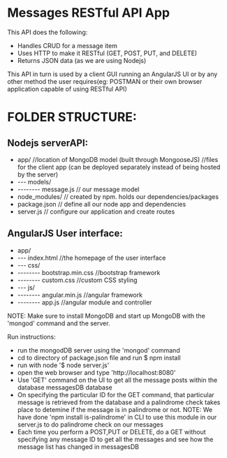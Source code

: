 # Messages RESTful API App

This API does the following:

- Handles CRUD for a message item
- Uses HTTP to make it RESTful (GET, POST, PUT, and DELETE)
- Returns JSON data (as we are using Nodejs)

This API in turn is used by a client GUI running an AngularJS UI or by any other method the user requires(eg: POSTMAN or their own browser application capable of using RESTful API)

# FOLDER STRUCTURE:


Nodejs serverAPI:
-
- app/						//location of MongoDB model (built through MongooseJS)
//files for the client app (can be deployed separately instead of being hosted by the server)
- --- models/
- -------- message.js  // our message model
- node_modules/     // created by npm. holds our dependencies/packages
- package.json      // define all our node app and dependencies
- server.js         // configure our application and create routes


AngularJS User interface:
-
- app/
- --- index.html				//the homepage of the user interface
- --- css/
- -------- bootstrap.min.css   	//bootstrap framework
- -------- custom.css	       	//custom CSS styling
- --- js/
- -------- angular.min.js		//angular framework
- -------- app.js				//angular module and controller


NOTE: Make sure to install MongoDB and start up MongoDB with the 'mongod' command and the server.


Run instructions:
- run the mongodDB server using the 'mongod' command
- cd to directory of package.json file and run $ npm install
- run with node '$ node server.js'
- open the web browser and type 'http://localhost:8080'
- Use 'GET' command on the UI to get all the message posts within the database messagesDB database
- On specifying the particular ID for the GET command, that particular message is retrieved from the database and a palindrome check takes place to detemine if the message is in palindrome or not. 
NOTE: We have done 'npm install is-palindrome' in CLI to use this module in our server.js to do palindrome check on our messages
- Each time you perform a POST,PUT or DELETE, do a GET without specifying any message ID to get all the messages and see how the message list has changed in messagesDB



